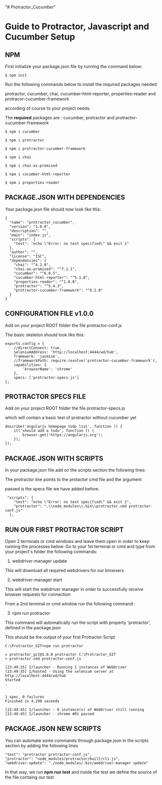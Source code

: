 "# Protractor_Cucumber" 

Guide to Protractor, Javascript and Cucumber Setup
==================================================

NPM
----
First initialize your package.json file by running the command below:

`$ npm init`

Run the following commands below to install the required packages needed

protractor, cucumber, chai, cucumber-html-reporter, properties-reader and protracor-cucumber-framework

according of course to your project needs. 

The **required** packages are : cucumber, protractor and protractor-cucumber-framework

`$ npm i cucumber`

`$ npm i protractor`

`$ npm i protractor-cucumber-framework`

`$ npm i chai`

`$ npm i chai-as-promised`

`$ npm i cucumber-html-reporter`

`$ npm i properties-reader`


PACKAGE.JSON WITH DEPENDENCIES
------------------------------
Your package.json file should now look like this:
```
{
  "name": "protractor_cucumber",
  "version": "1.0.0",
  "description": "",
  "main": "index.js",
  "scripts": {
    "test": "echo \"Error: no test specified\" && exit 1"
  },
  "author": "",
  "license": "ISC",
  "dependencies": {
    "chai": "^4.2.0",
    "chai-as-promised": "^7.1.1",
    "cucumber": "^6.0.5",
    "cucumber-html-reporter": "^5.1.0",
    "properties-reader": "^1.0.0",
    "protractor": "^5.4.3",
    "protractor-cucumber-framework": "^6.2.0"
  }
}
```

CONFIGURATION FILE v1.0.0
-------------------------
Add on your project ROOT folder the file protractor-conf.js

The basic skeleton should look like this:

```
exports.config = {
    //directConnect: true,
    seleniumAddress: 'http://localhost:4444/wd/hub',
    framework: 'jasmine',
    //frameworkPath: require.resolve('protractor-cucumber-framework'),
    capabilities: {
        'browserName': 'chrome'
    },
    specs: ['protractor-specs.js']
};
```

PROTRACTOR SPECS FILE 
---------------------
Add on your project ROOT folder the file protractor-specs.js

which will contain a basic test of protractor without cucumber yet

```
describe('angularjs homepage todo list', function () {
    it('should add a todo', function () {
        browser.get('https://angularjs.org');
    });
});
```

PACKAGE.JSON WITH SCRIPTS
-------------------------
In your package.json file add on the scripts section the following lines:

The protractor line points to the protactor cmd file and the argument

passed is the specs file we have added before.

```
 "scripts": {
    "test": "echo \"Error: no test specified\" && exit 1",
    "protractor": ".\\node_modules\\.bin\\protractor.cmd protractor-conf.js"
  },
```

RUN OUR FIRST PROTRACTOR SCRIPT
-------------------------------
Open 2 terminals or cmd windows and leave them open in order to keep running the processes below:
Go to your 1st terminal or cmd and type from your project's folder the following commands:

1. webdriver-manager update

This will download all required webdrivers for our browsers

2. webdriver-manager start

This will start the webdriver manager in order to successfully receive browser requests for connection

From a 2nd terminal or cmd window run the following command :

3. npm run protractor

This command will automatically run the script with property 'protractor', defined in the package.json

This should be the output of your first Protractor Script

```
C:\Protractor_GIT>npm run protractor

> protractor_git@1.0.0 protractor C:\Protractor_GIT
> protractor.cmd protractor-conf.js

[23:49:35] I/launcher - Running 1 instances of WebDriver
[23:49:35] I/hosted - Using the selenium server at http://localhost:4444/wd/hub
Started
.


1 spec, 0 failures
Finished in 4.298 seconds

[23:49:45] I/launcher - 0 instance(s) of WebDriver still running
[23:49:45] I/launcher - chrome #01 passed
```

PACKAGE.JSON NEW SCRIPTS
------------------------
You can automate some commands through package.json in the scripts section by adding the following lines

```
"test": "protractor protractor-conf.js",
"protractor": "node_modules/protractor/built/cli.js",
"webdriver-update": "./node_modules/.bin/webdriver-manager update"
```

In that way, we run **npm run test** and inside the test we define the source of the file containg our test
